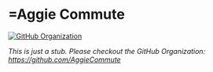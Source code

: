 # =Aggie Commute

[![GitHub Organization](https://img.shields.io/badge/GitHub%20Organization-AggieCommute-brightgreen)](https://github.com/AggieCommute)

*This is just a stub. Please checkout the GitHub Organization: https://github.com/AggieCommute*
